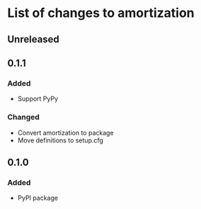 # List of changes to amortization

## Unreleased

## 0.1.1
### Added
- Support PyPy

### Changed
- Convert amortization to package
- Move definitions to setup.cfg

## 0.1.0
### Added
- PyPI package

